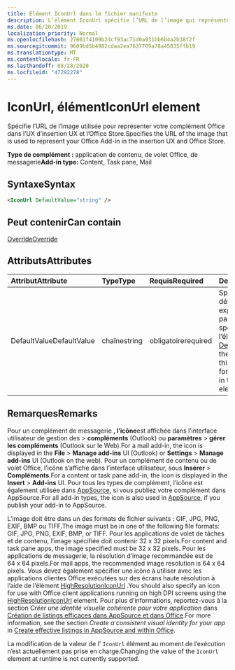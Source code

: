 ```yaml
---
title: Élément IconUrl dans le fichier manifeste
description: L’élément IconUrl spécifie l’URL de l’image qui représente votre complément Office dans l’expérience utilisateur d’insertion et dans l’Office Store.
ms.date: 06/20/2019
localization_priority: Normal
ms.openlocfilehash: 27001f4109b2dcf93ac71d0a931bb6b4a2b38f2f
ms.sourcegitcommit: 9609bd5b4982cdaa2ea7637709a78a45835ffb19
ms.translationtype: MT
ms.contentlocale: fr-FR
ms.lasthandoff: 08/28/2020
ms.locfileid: "47292278"
---
```

# <a name="iconurl-element"></a><span data-ttu-id="6a31f-103">IconUrl, élément</span><span class="sxs-lookup"><span data-stu-id="6a31f-103">IconUrl element</span></span>

<span data-ttu-id="6a31f-104">Spécifie l’URL de l’image utilisée pour représenter votre complément Office dans l’UX d’insertion UX et l’Office Store.</span><span class="sxs-lookup"><span data-stu-id="6a31f-104">Specifies the URL of the image that is used to represent your Office Add-in in the insertion UX and Office Store.</span></span>

<span data-ttu-id="6a31f-105">**Type de complément :** application de contenu, de volet Office, de messagerie</span><span class="sxs-lookup"><span data-stu-id="6a31f-105">**Add-in type:** Content, Task pane, Mail</span></span>

## <a name="syntax"></a><span data-ttu-id="6a31f-106">Syntaxe</span><span class="sxs-lookup"><span data-stu-id="6a31f-106">Syntax</span></span>

```XML
<IconUrl DefaultValue="string" />
```

## <a name="can-contain"></a><span data-ttu-id="6a31f-107">Peut contenir</span><span class="sxs-lookup"><span data-stu-id="6a31f-107">Can contain</span></span>

[<span data-ttu-id="6a31f-108">Override</span><span class="sxs-lookup"><span data-stu-id="6a31f-108">Override</span></span>](override.md)

## <a name="attributes"></a><span data-ttu-id="6a31f-109">Attributs</span><span class="sxs-lookup"><span data-stu-id="6a31f-109">Attributes</span></span>

|<span data-ttu-id="6a31f-110">Attribut</span><span class="sxs-lookup"><span data-stu-id="6a31f-110">Attribute</span></span>|<span data-ttu-id="6a31f-111">Type</span><span class="sxs-lookup"><span data-stu-id="6a31f-111">Type</span></span>|<span data-ttu-id="6a31f-112">Requis</span><span class="sxs-lookup"><span data-stu-id="6a31f-112">Required</span></span>|<span data-ttu-id="6a31f-113">Description</span><span class="sxs-lookup"><span data-stu-id="6a31f-113">Description</span></span>|
|:-----|:-----|:-----|:-----|
|<span data-ttu-id="6a31f-114">DefaultValue</span><span class="sxs-lookup"><span data-stu-id="6a31f-114">DefaultValue</span></span>|<span data-ttu-id="6a31f-115">chaîne</span><span class="sxs-lookup"><span data-stu-id="6a31f-115">string</span></span>|<span data-ttu-id="6a31f-116">obligatoire</span><span class="sxs-lookup"><span data-stu-id="6a31f-116">required</span></span>|<span data-ttu-id="6a31f-117">Spécifie la valeur par défaut de ce paramètre, exprimée pour les paramètres régionaux spécifiés dans l’élément [DefaultLocale](defaultlocale.md).</span><span class="sxs-lookup"><span data-stu-id="6a31f-117">Specifies the default value for this setting, expressed for the locale specified in the [DefaultLocale](defaultlocale.md) element.</span></span>|

## <a name="remarks"></a><span data-ttu-id="6a31f-118">Remarques</span><span class="sxs-lookup"><span data-stu-id="6a31f-118">Remarks</span></span>

<span data-ttu-id="6a31f-119">Pour un complément de messagerie **, l’icône**est affichée dans l’interface utilisateur de gestion des  >  **compléments** (Outlook) ou **paramètres**  >  **gérer les compléments** (Outlook sur le Web).</span><span class="sxs-lookup"><span data-stu-id="6a31f-119">For a mail add-in, the icon is displayed in the **File** > **Manage add-ins** UI (Outlook) or **Settings** > **Manage add-ins** UI (Outlook on the web).</span></span> <span data-ttu-id="6a31f-120">Pour un complément de contenu ou de volet Office, l’icône s’affiche dans l’interface utilisateur, sous **Insérer** > **Compléments**.</span><span class="sxs-lookup"><span data-stu-id="6a31f-120">For a content or task pane add-in, the icon is displayed in the **Insert** > **Add-ins** UI.</span></span> <span data-ttu-id="6a31f-121">Pour tous les types de complément, l’icône est également utilisée dans [AppSource](https://appsource.microsoft.com), si vous publiez votre complément dans AppSource.</span><span class="sxs-lookup"><span data-stu-id="6a31f-121">For all add-in types, the icon is also used in [AppSource](https://appsource.microsoft.com), if you publish your add-in to AppSource.</span></span>

<span data-ttu-id="6a31f-122">L’image doit être dans un des formats de fichier suivants : GIF, JPG, PNG, EXIF, BMP ou TIFF.</span><span class="sxs-lookup"><span data-stu-id="6a31f-122">The image must be in one of the following file formats: GIF, JPG, PNG, EXIF, BMP, or TIFF.</span></span> <span data-ttu-id="6a31f-123">Pour les applications de volet de tâches et de contenu, l’image spécifiée doit contenir 32 x 32 pixels.</span><span class="sxs-lookup"><span data-stu-id="6a31f-123">For content and task pane apps, the image specified must be 32 x 32 pixels.</span></span> <span data-ttu-id="6a31f-124">Pour les applications de messagerie, la résolution d’image recommandée est de 64 x 64 pixels.</span><span class="sxs-lookup"><span data-stu-id="6a31f-124">For mail apps, the recommended image resolution is 64 x 64 pixels.</span></span> <span data-ttu-id="6a31f-125">Vous devez également spécifier une icône à utiliser avec les applications clientes Office exécutées sur des écrans haute résolution à l’aide de l’élément [HighResolutionIconUrl](highresolutioniconurl.md) .</span><span class="sxs-lookup"><span data-stu-id="6a31f-125">You should also specify an icon for use with Office client applications running on high DPI screens using the [HighResolutionIconUrl](highresolutioniconurl.md) element.</span></span> <span data-ttu-id="6a31f-126">Pour plus d’informations, reportez-vous à la section _Créer une identité visuelle cohérente pour votre application_ dans [Création de listings efficaces dans AppSource et dans Office](/office/dev/store/create-effective-office-store-listings#create-a-consistent-visual-identity).</span><span class="sxs-lookup"><span data-stu-id="6a31f-126">For more information, see the section _Create a consistent visual identity for your app_ in [Create effective listings in AppSource and within Office](/office/dev/store/create-effective-office-store-listings#create-a-consistent-visual-identity).</span></span>

<span data-ttu-id="6a31f-127">La modification de la valeur de l' `IconUrl` élément au moment de l’exécution n’est actuellement pas prise en charge.</span><span class="sxs-lookup"><span data-stu-id="6a31f-127">Changing the value of the `IconUrl` element at runtime is not currently supported.</span></span>